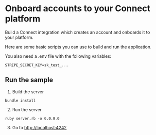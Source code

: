 # Onboard accounts to your Connect platform

Build a Connect integration which creates an account and onboards it to your platform.

Here are some basic scripts you can use to build and run the application.

You also need a .env file with the following variables:

```
STRIPE_SECRET_KEY=sk_test_...
```

## Run the sample

1. Build the server

~~~
bundle install
~~~

2. Run the server

~~~
ruby server.rb -o 0.0.0.0
~~~

3. Go to [http://localhost:4242](http://localhost:4242)
